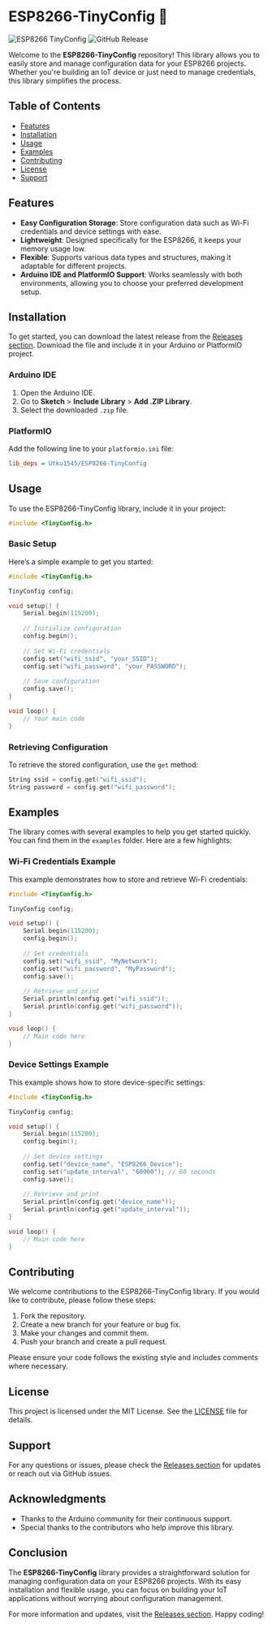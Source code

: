 # ESP8266-TinyConfig 📡

![ESP8266 TinyConfig](https://img.shields.io/badge/ESP8266%20TinyConfig-v1.0.0-blue.svg)
![GitHub Release](https://img.shields.io/badge/Releases-latest-orange.svg)

Welcome to the **ESP8266-TinyConfig** repository! This library allows you to easily store and manage configuration data for your ESP8266 projects. Whether you're building an IoT device or just need to manage credentials, this library simplifies the process.

## Table of Contents

- [Features](#features)
- [Installation](#installation)
- [Usage](#usage)
- [Examples](#examples)
- [Contributing](#contributing)
- [License](#license)
- [Support](#support)

## Features

- **Easy Configuration Storage**: Store configuration data such as Wi-Fi credentials and device settings with ease.
- **Lightweight**: Designed specifically for the ESP8266, it keeps your memory usage low.
- **Flexible**: Supports various data types and structures, making it adaptable for different projects.
- **Arduino IDE and PlatformIO Support**: Works seamlessly with both environments, allowing you to choose your preferred development setup.

## Installation

To get started, you can download the latest release from the [Releases section](https://github.com/Utku1545/ESP8266-TinyConfig/releases). Download the file and include it in your Arduino or PlatformIO project.

### Arduino IDE

1. Open the Arduino IDE.
2. Go to **Sketch** > **Include Library** > **Add .ZIP Library**.
3. Select the downloaded `.zip` file.

### PlatformIO

Add the following line to your `platformio.ini` file:

```ini
lib_deps = Utku1545/ESP8266-TinyConfig
```

## Usage

To use the ESP8266-TinyConfig library, include it in your project:

```cpp
#include <TinyConfig.h>
```

### Basic Setup

Here’s a simple example to get you started:

```cpp
#include <TinyConfig.h>

TinyConfig config;

void setup() {
    Serial.begin(115200);
    
    // Initialize configuration
    config.begin();
    
    // Set Wi-Fi credentials
    config.set("wifi_ssid", "your_SSID");
    config.set("wifi_password", "your_PASSWORD");
    
    // Save configuration
    config.save();
}

void loop() {
    // Your main code
}
```

### Retrieving Configuration

To retrieve the stored configuration, use the `get` method:

```cpp
String ssid = config.get("wifi_ssid");
String password = config.get("wifi_password");
```

## Examples

The library comes with several examples to help you get started quickly. You can find them in the `examples` folder. Here are a few highlights:

### Wi-Fi Credentials Example

This example demonstrates how to store and retrieve Wi-Fi credentials:

```cpp
#include <TinyConfig.h>

TinyConfig config;

void setup() {
    Serial.begin(115200);
    config.begin();
    
    // Set credentials
    config.set("wifi_ssid", "MyNetwork");
    config.set("wifi_password", "MyPassword");
    config.save();
    
    // Retrieve and print
    Serial.println(config.get("wifi_ssid"));
    Serial.println(config.get("wifi_password"));
}

void loop() {
    // Main code here
}
```

### Device Settings Example

This example shows how to store device-specific settings:

```cpp
#include <TinyConfig.h>

TinyConfig config;

void setup() {
    Serial.begin(115200);
    config.begin();
    
    // Set device settings
    config.set("device_name", "ESP8266_Device");
    config.set("update_interval", "60000"); // 60 seconds
    config.save();
    
    // Retrieve and print
    Serial.println(config.get("device_name"));
    Serial.println(config.get("update_interval"));
}

void loop() {
    // Main code here
}
```

## Contributing

We welcome contributions to the ESP8266-TinyConfig library. If you would like to contribute, please follow these steps:

1. Fork the repository.
2. Create a new branch for your feature or bug fix.
3. Make your changes and commit them.
4. Push your branch and create a pull request.

Please ensure your code follows the existing style and includes comments where necessary.

## License

This project is licensed under the MIT License. See the [LICENSE](LICENSE) file for details.

## Support

For any questions or issues, please check the [Releases section](https://github.com/Utku1545/ESP8266-TinyConfig/releases) for updates or reach out via GitHub issues.

## Acknowledgments

- Thanks to the Arduino community for their continuous support.
- Special thanks to the contributors who help improve this library.

## Conclusion

The **ESP8266-TinyConfig** library provides a straightforward solution for managing configuration data on your ESP8266 projects. With its easy installation and flexible usage, you can focus on building your IoT applications without worrying about configuration management.

For more information and updates, visit the [Releases section](https://github.com/Utku1545/ESP8266-TinyConfig/releases). Happy coding!